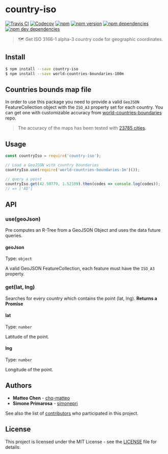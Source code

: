 # country-iso
[![Travis CI](https://travis-ci.org/busrapidohq/country-iso.svg?branch=master)](https://travis-ci.org/busrapidohq/country-iso) [![Codecov](https://img.shields.io/codecov/c/github/busrapidohq/country-iso/master.svg)](https://codecov.io/gh/busrapidohq/country-iso) [![npm](https://img.shields.io/npm/dm/country-iso.svg)](https://www.npmjs.com/package/country-iso) [![npm version](https://img.shields.io/npm/v/country-iso.svg)](https://www.npmjs.com/package/country-iso) [![npm dependencies](https://david-dm.org/busrapidohq/country-iso.svg)](https://david-dm.org/busrapidohq/country-iso) [![npm dev dependencies](https://david-dm.org/busrapidohq/country-iso/dev-status.svg)](https://david-dm.org/busrapidohq/country-iso#info=devDependencies)
> 🗺 Get ISO 3166-1 alpha-3 country code for geographic coordinates.

## Install

```bash
$ npm install --save country-iso
$ npm install --save world-countries-boundaries-100m
```

## Countries bounds map file
In order to use this package you need to provide a valid `GeoJSON` FeatureCollection object with the `ISO_A3` property set for each country.
You can get one with customizable accuracy from [world-countries-boundaries](https://github.com/busrapidohq/world-countries-boundaries) repo.
> The accuracy of the maps has been tested with [23785 cities](test/fixtures/cities.geo.json).
## Usage

```javascript
const countryIso = require('country-iso');

// Load a GeoJSON with country boundaries
countryIso.use(require('world-countries-boundaries-1m')());

// query a point
countryIso.get(42.50779, 1.52109).then(codes => console.log(codes));
// => ['AD']
```

## API
### use(geoJson)

Pre computes an R-Tree from a GeoJSON Object and uses the data future queries.

#### geoJson

Type: `object`

A valid GeoJSON FeatureCollection, each feature must have the `ISO_A3` property.
### get(lat, lng)

Searches for every country which contains the point (lat, lng). **Returns a Promise**

#### lat

Type: `number`

Latitude of the point.

#### lng

Type: `number`

Longitude of the point.

## Authors
* **Matteo Chen** - [chq-matteo](https://github.com/chq-matteo)
* **Simone Primarosa** - [simonepri](https://github.com/simonepri)

See also the list of [contributors](https://github.com/busrapidohq/world-country/contributors) who participated in this project.

## License
This project is licensed under the MIT License - see the [LICENSE](LICENSE) file for details.
